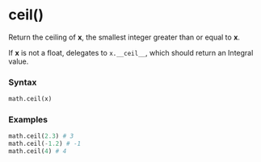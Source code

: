 # ceil()

Return the ceiling of **x**, the smallest integer greater than or equal to **x**.

If **x** is not a float, delegates to `x.__ceil__`, which should return an Integral value.

### Syntax

```python
math.ceil(x)
```

### Examples

```python
math.ceil(2.3) # 3
math.ceil(-1.2) # -1
math.ceil(4) # 4
```